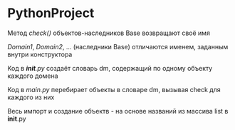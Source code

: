 # PythonProject
Метод *check()* объектов-наследников Base возвращают своё имя

*Domain1*, *Domain2*, ... (наследники Base) отличаются именем, заданным внутри конструктора

Код в *__init__.py* создаёт словарь dm, содержащий по одному объекту каждого домена

Код в *main.py* перебирает объекты в словаре dm, вызывая check для каждого из них

Весь импорт и создание объектв - на основе названий из массива list в __init__.py
